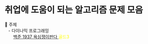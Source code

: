 # 취업에 도움이 되는 알고리즘 문제 모음

  📌 주제<br>
       &nbsp; &nbsp;- 다이나믹 프로그래밍<br>
           &nbsp;&nbsp;&nbsp; &nbsp; &nbsp;<a href = "https://www.acmicpc.net/problem/1937">백준 1937 욕심쟁이판다 </a> <span style="color:yellow">골드3</span>
  
